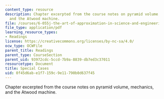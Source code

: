 ```yaml
---
content_type: resource
description: Chapter excerpted from the course notes on pyramid volume, mechanics,
  and the Atwood machine.
file: /courses/6-055j-the-art-of-approximation-in-science-and-engineering-spring-2008/0f45d6abe1f7159c9e11790b0d637f45_apr25a.pdf
file_type: application/pdf
learning_resource_types:
- Readings
license: https://creativecommons.org/licenses/by-nc-sa/4.0/
ocw_type: OCWFile
parent_title: Readings
parent_type: CourseSection
parent_uid: 93972cdc-5ccd-7b9a-8839-db7ed3c37011
resourcetype: Document
title: Special Cases
uid: 0f45d6ab-e1f7-159c-9e11-790b0d637f45
---
```

Chapter excerpted from the course notes on pyramid volume, mechanics, and the Atwood machine.